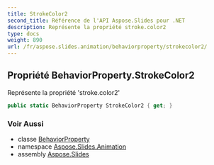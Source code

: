 ```yaml
---
title: StrokeColor2
second_title: Référence de l'API Aspose.Slides pour .NET
description: Représente la propriété stroke.color2
type: docs
weight: 890
url: /fr/aspose.slides.animation/behaviorproperty/strokecolor2/
---
```


## Propriété BehaviorProperty.StrokeColor2

Représente la propriété 'stroke.color2'

```csharp
public static BehaviorProperty StrokeColor2 { get; }
```

### Voir Aussi

* classe [BehaviorProperty](../../behaviorproperty)
* namespace [Aspose.Slides.Animation](../../behaviorproperty)
* assembly [Aspose.Slides](../../../)

<!-- NE PAS ÉDITEZ : généré par xmldocmd pour Aspose.Slides.dll -->